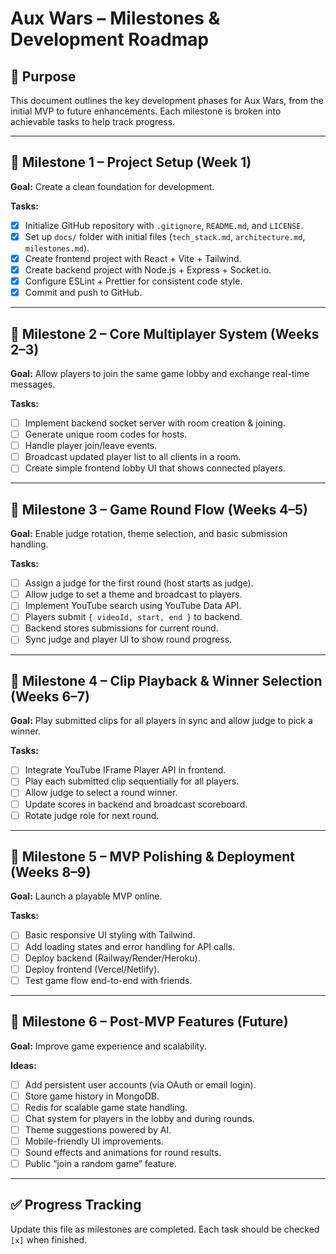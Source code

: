 # Aux Wars – Milestones & Development Roadmap

## 🎯 Purpose
This document outlines the key development phases for Aux Wars, from the initial MVP to future enhancements. Each milestone is broken into achievable tasks to help track progress.

---

## 📅 Milestone 1 – Project Setup (Week 1)
**Goal:** Create a clean foundation for development.

**Tasks:**
- [x] Initialize GitHub repository with `.gitignore`, `README.md`, and `LICENSE`.
- [x] Set up `docs/` folder with initial files (`tech_stack.md`, `architecture.md`, `milestones.md`).
- [x] Create frontend project with React + Vite + Tailwind.
- [x] Create backend project with Node.js + Express + Socket.io.
- [x] Configure ESLint + Prettier for consistent code style.
- [x] Commit and push to GitHub.

---

## 📅 Milestone 2 – Core Multiplayer System (Weeks 2–3)
**Goal:** Allow players to join the same game lobby and exchange real-time messages.

**Tasks:**
- [ ] Implement backend socket server with room creation & joining.
- [ ] Generate unique room codes for hosts.
- [ ] Handle player join/leave events.
- [ ] Broadcast updated player list to all clients in a room.
- [ ] Create simple frontend lobby UI that shows connected players.

---

## 📅 Milestone 3 – Game Round Flow (Weeks 4–5)
**Goal:** Enable judge rotation, theme selection, and basic submission handling.

**Tasks:**
- [ ] Assign a judge for the first round (host starts as judge).
- [ ] Allow judge to set a theme and broadcast to players.
- [ ] Implement YouTube search using YouTube Data API.
- [ ] Players submit `{ videoId, start, end }` to backend.
- [ ] Backend stores submissions for current round.
- [ ] Sync judge and player UI to show round progress.

---

## 📅 Milestone 4 – Clip Playback & Winner Selection (Weeks 6–7)
**Goal:** Play submitted clips for all players in sync and allow judge to pick a winner.

**Tasks:**
- [ ] Integrate YouTube IFrame Player API in frontend.
- [ ] Play each submitted clip sequentially for all players.
- [ ] Allow judge to select a round winner.
- [ ] Update scores in backend and broadcast scoreboard.
- [ ] Rotate judge role for next round.

---

## 📅 Milestone 5 – MVP Polishing & Deployment (Weeks 8–9)
**Goal:** Launch a playable MVP online.

**Tasks:**
- [ ] Basic responsive UI styling with Tailwind.
- [ ] Add loading states and error handling for API calls.
- [ ] Deploy backend (Railway/Render/Heroku).
- [ ] Deploy frontend (Vercel/Netlify).
- [ ] Test game flow end-to-end with friends.

---

## 📅 Milestone 6 – Post-MVP Features (Future)
**Goal:** Improve game experience and scalability.

**Ideas:**
- [ ] Add persistent user accounts (via OAuth or email login).
- [ ] Store game history in MongoDB.
- [ ] Redis for scalable game state handling.
- [ ] Chat system for players in the lobby and during rounds.
- [ ] Theme suggestions powered by AI.
- [ ] Mobile-friendly UI improvements.
- [ ] Sound effects and animations for round results.
- [ ] Public “join a random game” feature.

---

## ✅ Progress Tracking
Update this file as milestones are completed. Each task should be checked `[x]` when finished.

